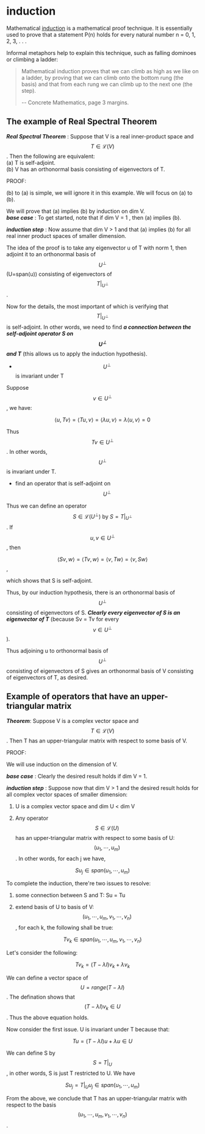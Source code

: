 <script id="MathJax-script" async src="https://cdn.jsdelivr.net/npm/mathjax@3/es5/tex-mml-chtml.js"></script>

# induction

Mathematical [induction][induction wiki] is a mathematical proof technique.
It is essentially used to prove that a statement P(n) holds for
every natural number n = 0, 1, 2, 3, . . .

Informal metaphors help to explain this technique,
such as falling dominoes or climbing a ladder:

> Mathematical induction proves that we can climb
> as high as we like on a ladder, by proving that
> we can climb onto the bottom rung (the basis) and
> that from each rung we can climb up to the next one (the step).
>
> -- Concrete Mathematics, page 3 margins.

## The example of Real Spectral Theorem

***Real Spectral Theorem*** : Suppose that V is
a real inner-product space and $$T \in \mathcal{L}(V)$$.
Then the following are equivalent:  
(a) T is self-adjoint.  
(b) V has an orthonormal basis consisting of eigenvectors of T.

PROOF:

(b) to (a) is simple, we will ignore it in this example.
We will focus on (a) to (b).

We will prove that (a) implies (b) by induction on dim V.  
***base case*** :
To get started, note that if dim V = 1 , then (a) implies (b).  

***induction step*** :
Now assume that dim V > 1 and that (a) implies (b)
for all real inner product spaces of smaller dimension.

The idea of the proof is to take any eigenvector u of T
with norm 1, then adjoint it to an orthonormal basis
of $$U^\bot$$ (U=span(u)) consisting of eigenvectors
of $$T|_{U^\bot}$$.

Now for the details, the most important of which is
verifying that $$T|_{U^\bot}$$ is self-adjoint.
In other words, we need to find
***a connection between the self-adjoint operator S on $$U^\bot$$ and T***
(this allows us to apply the induction hypothesis).

* $$U^\bot$$ is invariant under T

Suppose $$v \in U^\bot$$, we have:

$$\langle u, Tv \rangle = \langle Tu, v \rangle
                        = \langle \lambda u, v \rangle
                        = \lambda \langle u, v \rangle = 0 $$

Thus $$Tv \in U^\bot$$. In other words, $$U^\bot$$ is
invariant under T.

* find an operator that is self-adjoint on $$U^\bot$$

Thus we can define an operator
$$S \in \mathcal{L}(U^\bot) \mbox{ by } S=T|_{U^\bot}$$.
If $$u, v \in U^\bot$$, then

$$\langle Sv, w \rangle = \langle Tv, w \rangle
                        = \langle v, Tw \rangle
                        = \langle v, Sw \rangle$$,

which shows that S is self-adjoint.

Thus, by our induction hypothesis, there is an
orthonormal basis of $$U^\bot$$ consisting of
eigenvectors of S. ***Clearly every eigenvector of S
is an eigenvector of T*** (because Sv = Tv for every
$$v \in U^\bot$$).

Thus adjoining u to orthonormal basis of $$U^\bot$$
consisting of eigenvectors of S gives an orthonormal
basis of V consisting of eigenvectors of T, as desired.

## Example of operators that have an upper-triangular matrix

***Theorem***: Suppose V is a complex vector space
and $$T \in \mathcal{L}(V)$$. Then T has an
upper-triangular matrix with respect to some basis of V.

PROOF:

We will use induction on the dimension of V.

***base case*** : Clearly the desired result holds if dim V = 1.

***induction step*** : Suppose now that dim V > 1 and
the desired result holds for all complex vector spaces
of smaller dimension:

1. U is a complex vector space and dim U < dim V

2. Any operator $$S \in \mathcal{L}(U)$$ has an
upper-triangular matrix with respect to some
basis of U: $$(u_1, \cdots, u_m)$$. In other words,
for each j we have,

$$Su_j \in span(u_1, \cdots, u_m)$$

To complete the induction, there're two issues to resolve:

1. some connection between S and T: Su = Tu

2. extend basis of U to basis of V: $$(u_1, \cdots, u_m,
v_1, \cdots, v_n)$$, for each k, the following shall be true:

$$Tv_k \in span(u_1, \cdots, u_m, v_1, \cdots, v_n)$$

Let's consider the following:

$$Tv_k = (T - \lambda I)v_k + \lambda v_k$$

We can define a vector space of $$U = range(T - \lambda I)$$.
The defination shows that $$(T - \lambda I)v_k \in U$$. Thus
the above equation holds.

Now consider the first issue. U is invariant under T because that:

$$ Tu = (T - \lambda I)u + \lambda u \in U$$

We can define S by $$S = T|_U$$, in other words, S is
just T restricted to U. We have

$$Su_j = T|_U u_j \in span(u_1, \cdots, u_m)$$

From the above, we conclude that T has an upper-triangular matrix
with respect to the basis $$(u_1, \cdots, u_m, v_1, \cdots, v_n)$$.

[induction wiki]: https://en.wikipedia.org/wiki/Mathematical_induction
